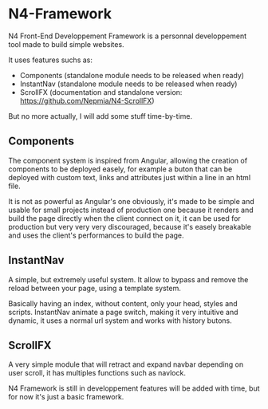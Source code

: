 # N4-Framework
 
 N4 Front-End Developpement Framework is a personnal developpement tool made to build simple websites. 
 
 It uses features suchs as:
 
 * Components (standalone module needs to be released when ready)
 * InstantNav (standalone module needs to be released when ready)
 * ScrollFX (documentation and standalone version: https://github.com/Nepmia/N4-ScrollFX)
 
 But no more actually, I will add some stuff time-by-time.
 
 ## Components
 
 The component system is inspired from Angular, allowing the creation of components to be deployed easely, for example a buton that can be deployed with custom text, links and attributes just within a line in an html file.
 
 It is not as powerful as Angular's one obviously, it's made to be simple and usable for small projects instead of production one because it renders and build the page directly when the client connect on it, it can be used for production but very very very discouraged, because it's easely breakable and uses the client's performances to build the page.
 

## InstantNav

A simple, but extremely useful system. It allow to bypass and remove the reload between your page, using a template system.

Basically having an index, without content, only your head, styles and scripts. InstantNav animate a page switch, making it very intuitive and dynamic, it uses a normal url system and works with history butons.

## ScrollFX 

A very simple module that will retract and expand navbar depending on user scroll, it has multiples functions such as navlock.



N4 Framework is still in developpement features will be added with time, but for now it's just a basic framework. 
